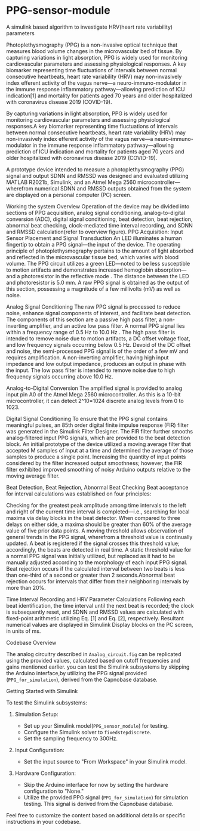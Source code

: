 # PPG-sensor-module
A simulink based algorithm to investigate HRV(heart rate variability) parameters

Photoplethysmography (PPG) is a non-invasive optical technique that measures blood volume changes in the microvascular bed of tissue. By capturing variations in light absorption, PPG is widely used for monitoring cardiovascular parameters and assessing physiological responses. A key biomarker representing time fluctuations of intervals between normal consecutive heartbeats, heart rate variability (HRV) may non-invasively index efferent activity of the vagus nerve—a neuro-immuno-modulator in the immune response inflammatory pathway—allowing prediction of ICU indication[1] and mortality for patients aged 70 years and older hospitalized with coronavirus disease 2019 (COVID-19).

​By capturing variations in light absorption, PPG is widely used for monitoring cardiovascular parameters and assessing physiological responses.A key biomarker representing time fluctuations of intervals between normal consecutive heartbeats, heart rate variability (HRV) may non-invasively index efferent activity of the vagus nerve—a neuro-immuno-modulator in the immune response inflammatory pathway—allowing prediction of ICU indication and mortality for patients aged 70 years and older hospitalized with coronavirus disease 2019 (COVID-19).

A prototype device intended to measure a photoplethysmography (PPG) signal and output SDNN and RMSSD was designed and evaluated utilizing MATLAB R2021b, Simulink, and an Atmel Mega 2560 microcontroller—wherefrom numerical SDNN and RMSSD outputs obtained from the system are displayed on a personal computer (PC) screen.

Working the system
Overview 
Operation of the device may be divided into sections of PPG acquisition, analog signal conditioning, analog-to-digital conversion (ADC), digital signal conditioning, beat detection, beat rejection, abnormal beat checking, clock-mediated time interval recording, and SDNN and RMSSD calculation(refer to overview figure).
PPG Acquisition: Input Sensor Placement and Signal Transduction
An LED illuminates a human fingertip to obtain a PPG signal—the input of the device. The operating principle of photoplethysmography pertains to the amount of light absorbed and reflected in the microvascular tissue bed, which varies with blood volume. The PPG circuit utilizes a green LED—noted to be less susceptible to motion artifacts and demonstrates increased hemoglobin absorption—and a photoresistor in the reflective mode . The distance between the LED and photoresistor is 5.0 mm. A raw PPG signal is obtained as the output of this section, possessing a magnitude of a few millivolts (mV) as well as noise. 

Analog Signal Conditioning
The raw PPG signal is processed to reduce noise, enhance signal components of interest, and facilitate beat detection. The components of this section are a passive high pass filter, a non-inverting amplifier, and an active low pass filter. A normal PPG signal lies within a frequency range of 0.5 Hz to 10.0 Hz . The high pass filter is intended to remove noise due to motion artifacts, a DC offset voltage float, and low frequency signals occurring below 0.5 Hz. Devoid of the DC offset and noise, the semi-processed PPG signal is of the order of a few mV and requires amplification. A non-inverting amplifier, having high input impedance and low output impedance, produces an output in phase with the input. The low pass filter is intended to remove noise due to high frequency signals occurring above 10.0 Hz. 

Analog-to-Digital Conversion
The amplified signal is provided to analog input pin A0 of the Atmel Mega 2560 microcontroller. As this is a 10-bit microcontroller, it can detect 2^10=1024 discrete analog levels from 0 to 1023. 

Digital Signal Conditioning
To ensure that the PPG signal contains meaningful pulses, an 85th order digital finite impulse response (FIR) filter was generated in the Simulink Filter Designer. The FIR filter further smooths analog-filtered input PPG signals, which are provided to the beat detection block. An initial prototype of the device utilized a moving average filter that accepted M samples of input at a time and determined the average of those samples to produce a single point. Increasing the quantity of input points considered by the filter increased output smoothness; however, the FIR filter exhibited improved smoothing of noisy Arduino outputs relative to the moving average filter.

Beat Detection, Beat Rejection, Abnormal Beat Checking
Beat acceptance for interval calculations was established on four principles:

Checking for the greatest peak amplitude among time intervals to the left and right of the current time interval is completed—i.e., searching for local maxima via delay blocks in the beat detector. When compared to three delays on either side, a maxima should be greater than 60% of the average value of five prior data points.
A moving threshold allows observation of general trends in the PPG signal, wherefrom a threshold value is continually updated. A beat is registered if the signal crosses this threshold value; accordingly, the beats are detected in real time. A static threshold value for a normal PPG signal was initially utilized, but replaced as it had to be manually adjusted according to the morphology of each input PPG signal.
Beat rejection occurs if the calculated interval between two beats is less than one-third of a second or greater than 2 seconds.Abnormal beat rejection occurs for intervals that differ from their neighboring intervals by more than 20%.

Time Interval Recording and HRV Parameter Calculations 
Following each beat identification, the time interval until the next beat is recorded; the clock is subsequently reset, and SDNN and RMSSD values are calculated with fixed-point arithmetic utilizing Eq. [1] and Eq. [2], respectively. Resultant numerical values are displayed in Simulink Display blocks on the PC screen, in units of ms.

Codebase Overview

The analog circuitry described in `Analog_circuit.fig` can be replicated using the provided values, calculated based on cutoff frequencies and gains mentioned earlier.  you can test the Simulink subsystems by skipping the Arduino interface,by utilizing the PPG signal provided (`PPG_for_simulation`), derived from the Capnobase database.

Getting Started with Simulink

To test the Simulink subsystems:

1. Simulation Setup:
   - Set up your Simulink model(`PPG_sensor_module`) for testing.
   - Configure the Simulink solver to `fixedstepdiscrete`.
   - Set the sampling frequency to 300Hz.

2. Input Configuration:
   - Set the input source to "From Workspace" in your Simulink model.

3. Hardware Configuration:
   - Skip the Arduino interface for now by setting the hardware configuration to "None."
   - Utilize the provided PPG signal (`PPG_for_simulation`) for simulation testing. This signal is derived from the Capnobase database.

Feel free to customize the content based on additional details or specific instructions in your codebase.



